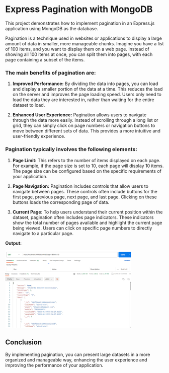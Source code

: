 # Express Pagination with MongoDB

This project demonstrates how to implement pagination in an Express.js application using MongoDB as the database.

Pagination is a technique used in websites or applications to display a large amount of data in smaller, more manageable chunks. Imagine you have a list of 100 items, and you want to display them on a web page. Instead of showing all 100 items at once, you can split them into pages, with each page containing a subset of the items.

### The main benefits of pagination are:

1. **Improved Performance:** By dividing the data into pages, you can load and display a smaller portion of the data at a time. This reduces the load on the server and improves the page loading speed. Users only need to load the data they are interested in, rather than waiting for the entire dataset to load.

2. **Enhanced User Experience:** Pagination allows users to navigate through the data more easily. Instead of scrolling through a long list or grid, they can simply click on page numbers or navigation buttons to move between different sets of data. This provides a more intuitive and user-friendly experience.

### Pagination typically involves the following elements:

1. **Page Limit:** This refers to the number of items displayed on each page. For example, if the page size is set to 10, each page will display 10 items. The page size can be configured based on the specific requirements of your application.

2. **Page Navigation:** Pagination includes controls that allow users to navigate between pages. These controls often include buttons for the first page, previous page, next page, and last page. Clicking on these buttons loads the corresponding page of data.

3. **Current Page:** To help users understand their current position within the dataset, pagination often includes page indicators. These indicators show the total number of pages available and highlight the current page being viewed. Users can click on specific page numbers to directly navigate to a particular page.

**Output:**

<img src='./screenshot-1.png' width="400px"/>

## Conclusion 

By implementing pagination, you can present large datasets in a more organized and manageable way, enhancing the user experience and improving the performance of your application.
